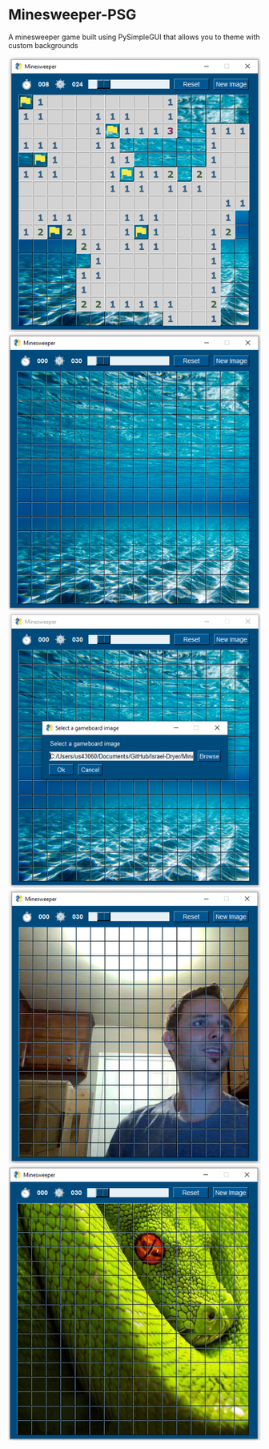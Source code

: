 # Minesweeper-PSG
 A minesweeper game built using PySimpleGUI that allows you to theme with custom backgrounds

![](examples/example1.png)![](examples/example2.png)![](examples/example3.png)![](examples/example4.png)![](examples/example5.png)
